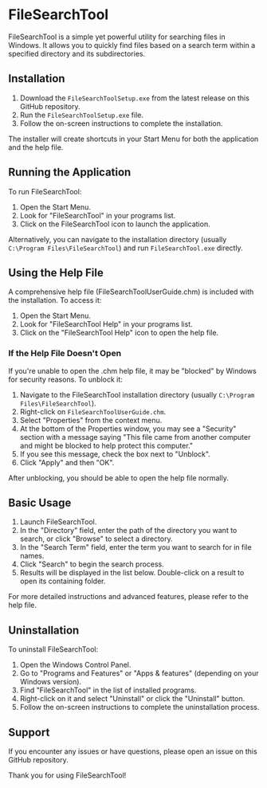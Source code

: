 # FileSearchTool

FileSearchTool is a simple yet powerful utility for searching files in Windows. It allows you to quickly find files based on a search term within a specified directory and its subdirectories.

## Installation

1. Download the `FileSearchToolSetup.exe` from the latest release on this GitHub repository.
2. Run the `FileSearchToolSetup.exe` file.
3. Follow the on-screen instructions to complete the installation.

The installer will create shortcuts in your Start Menu for both the application and the help file.

## Running the Application

To run FileSearchTool:

1. Open the Start Menu.
2. Look for "FileSearchTool" in your programs list.
3. Click on the FileSearchTool icon to launch the application.

Alternatively, you can navigate to the installation directory (usually `C:\Program Files\FileSearchTool`) and run `FileSearchTool.exe` directly.

## Using the Help File

A comprehensive help file (FileSearchToolUserGuide.chm) is included with the installation. To access it:

1. Open the Start Menu.
2. Look for "FileSearchTool Help" in your programs list.
3. Click on the "FileSearchTool Help" icon to open the help file.

### If the Help File Doesn't Open

If you're unable to open the .chm help file, it may be "blocked" by Windows for security reasons. To unblock it:

1. Navigate to the FileSearchTool installation directory (usually `C:\Program Files\FileSearchTool`).
2. Right-click on `FileSearchToolUserGuide.chm`.
3. Select "Properties" from the context menu.
4. At the bottom of the Properties window, you may see a "Security" section with a message saying "This file came from another computer and might be blocked to help protect this computer."
5. If you see this message, check the box next to "Unblock".
6. Click "Apply" and then "OK".

After unblocking, you should be able to open the help file normally.

## Basic Usage

1. Launch FileSearchTool.
2. In the "Directory" field, enter the path of the directory you want to search, or click "Browse" to select a directory.
3. In the "Search Term" field, enter the term you want to search for in file names.
4. Click "Search" to begin the search process.
5. Results will be displayed in the list below. Double-click on a result to open its containing folder.

For more detailed instructions and advanced features, please refer to the help file.

## Uninstallation

To uninstall FileSearchTool:

1. Open the Windows Control Panel.
2. Go to "Programs and Features" or "Apps & features" (depending on your Windows version).
3. Find "FileSearchTool" in the list of installed programs.
4. Right-click on it and select "Uninstall" or click the "Uninstall" button.
5. Follow the on-screen instructions to complete the uninstallation process.

## Support

If you encounter any issues or have questions, please open an issue on this GitHub repository.

Thank you for using FileSearchTool!
